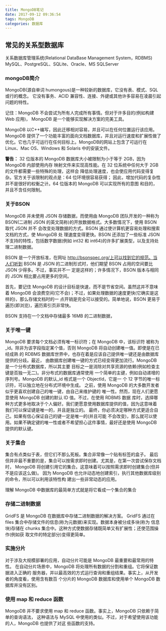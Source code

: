 ```yaml
---
title: MongoDB笔记
date: 2017-09-12 09:36:54
tags: MongoDB
categories: 数据库
---
```

## 常见的关系型数据库
关系数据库管理系统(Relational DataBase Management System，RDBMS)
MySQL、PostgreSQL、SQLite、Oracle、MS SQLServer 

### mongoDB简介
MongoDB(源自单词 humongous)是一种较新的数据库，它没有表、模式、SQL 或行的概念。
它没有事务、ACID 兼容性、连接、外键或其他许多容易在凌晨引起问题的特性。

记住：MongoDB 不会尝试为所有人完成所有事情。但对于许多目的(例如构建 Web 应用)，
MongoDB 是一个能够实现解决方案的完美工具。

MongoDB 以C++编写，因此迁移相对容易，并且可以在任何位置运行该应用。MongoDB 提供了一个功能丰富的面向文档数据库，并且对运行速度和扩展性做了优化。它也几乎可运行在任何目标上。MongoDB的网站上包含了可运行在 Linux、Mac OS、Windows 和 Solaris 中的安装文件。

**警告：**
32 位版本的 MongoDB 数据库大小被限制为小于等于 2GB，因为 MongoDB 内部使用内存
映射文件来实现高性能。在 32 位系统中任何大于 2GB 的文件都需要一些特殊的处理，这样会
降低处理速度，也会使应用代码变得复杂。官方关于该限制的观点是：64 位环境很容易获得；
因此，增加代码的复杂性并不是很好的权衡之计。64 位版本的 MongoDB 可以实现所有的意图
和目的，并且不含任何限制。

### 关于BSON
MongoDB 并未使用 JSON 存储数据，而使用由 MongoDB 团队开发的一种称为
BSON(二进制 JSON 的英文简称)的开放数据格式。大多数情况下，使用 BSON 取代 JSON 并不
会改变处理数据的方式。BSON 通过使计算机更容易处理和搜索文档的方式，使 MongoDB 处
理速度变得更快。BSON 还添加了一些标准 JSON 不支持的特性，包括数字数据(例如 int32 和
int64)的许多扩展类型，以及支持处理二进制数据。

BSON 是一个开放标准，在网址 http://bsonspec.org/上可以找到它的规范。当人们听到 BSON
是 JSON 的二进制形式时，他们期望 BSON 占用的空间要比 JSON 少得多。不过，事实并不一
定是这样的；许多情况下，BSON 版本与相同的 JSON 相比要占用更多的空间。

首先，要记住 MongoDB 的设计目标是快速，而不是节省空间。虽然这并不意味着 MongoDB
会浪费空间(它不会)；不过，如果处理数据的速度更快(它确实是这样的)，那么存储文档时的一
点开销是完全可以接受的。简单地说，BSON 更易于遍历(即浏览)，遍历索引页非常快。

BSON 支持在一个文档中存储最多 16MB 的二进制数据，

### 关于唯一键
MongoDB 要求每个文档必须有唯一标识符；在 MongoDB 中，该标识符
被称为_id。除非为该字段指定某个值，否则 MongoDB 将自动创建唯一值。即使是在已经成熟
的 RDBMS 数据库世界中，也存在着是应该自己提供唯一键还是由数据库提供的分歧。最近，
由数据库创建唯一键的方式已经变得更加流行。MongoDB 是一个分布式数据库，所以其主要
目标之一是消除对共享资源的依赖(例如检查主键是否独一无二)。非分布式的数据库通常使用
一个简单的主键，例如自动递增的序列号。MongoDB 的默认_id 格式是一个 ObjectId，它是一
个 12 字节的唯一标识符，可以独立地在分布式环境中生成。
之前，使用 MongoDB 的大多数开发者似乎更喜欢创建自己的唯一键，由自己来维护键的
唯一性。然而，现在人们更愿意使用 MongoDB 创建的默认 ID 值。不过，在使用 RDBMS 数据
库时，选择哪种方式更多地取决于个人偏好。我们更愿意使用数据库提供的值，因为这意味着
我们可以保证键是唯一的，并且是独立的。
最终，你必须决定哪种方式更适合自己。如果有信心保证自己的键一定是唯一的(并且可能
不会改变)，那么就可以使用。如果不确定键的唯一性或者不希望担心这件事情，最好还是使用
MongoDB 提供的默认键。

### 关于集合
集合有点类似于表，但它们不那么死板。集合非常像一个贴有标签的盒子。
最后但并非最不重要的是，集合可以按需求即时创建。尤其是，在第一次尝试保存文档时，
MongoDB 将创建引用它的集合。这意味着可以按照需求即时创建集合(但并不是应该这么做)。
因为 MongoDB 也允许动态地创建索引，执行其他数据库级别的命令，所以可以利用该特性构
建出一些非常动态的应用。


理解 MongoDB 中数据库的最简单方式就是将它看成一个集合的集合

### 存储二进制数据
GridFS 是 MongoDB 在数据库中存储二进制数据的解决方案。
GridFS 通过在 files 集合中存储文件的信息(称为元数据)来实现。数据本身被分成多块(称为
信息块)存储在 chunks 集合中。这种方式使数据存储既简单又有扩展性；还使范围操作(例如获
取文件的特定部分)变得更简单。

### 实施分片
对于涉及大规模部署的应用，自动分片可能是 MongoDB 最重要和最常用的特性。
在自动分片场景中，MongoDB 将处理所有数据的分割和重组。它将保证数据进入正确的
服务器，并以最高效的方式运行查询和重组结果。事实上，从开发者的角度看，使用含有数百
个分片的 MongoDB 数据库和使用单个 MongoDB 数据库并没有区别。

### 使用 map 和 reduce 函数
MongoDB 并不要求使用 map 和 reduce 函数。事实上，MongoDB 只依赖于简单的查询语法，
这种语法与 MySQL 中使用的类似。不过，对于希望使用该功能的人，MongoDB 也提供了对这
些函数的支持。